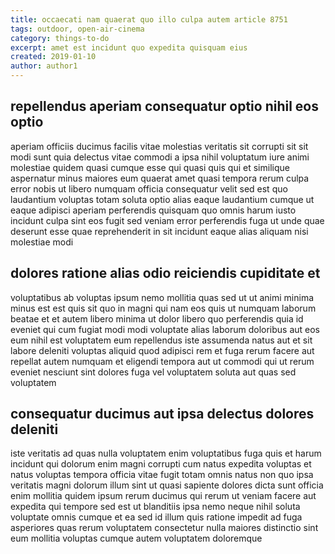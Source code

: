```yaml
---
title: occaecati nam quaerat quo illo culpa autem article 8751
tags: outdoor, open-air-cinema
category: things-to-do
excerpt: amet est incidunt quo expedita quisquam eius
created: 2019-01-10
author: author1
---
```


## repellendus aperiam consequatur optio nihil eos optio

aperiam officiis ducimus facilis vitae molestias veritatis sit corrupti sit sit modi sunt quia delectus vitae commodi a ipsa nihil voluptatum iure animi molestiae quidem quasi cumque esse qui quasi quis qui et similique aspernatur minus maiores eum quaerat amet quasi tempora rerum culpa error nobis ut libero numquam officia consequatur velit sed est quo laudantium voluptas totam soluta optio alias eaque laudantium cumque ut eaque adipisci aperiam perferendis quisquam quo omnis harum iusto incidunt culpa sint eos fugit sed veniam error perferendis fuga ut unde quae deserunt esse quae reprehenderit in sit incidunt eaque alias aliquam nisi molestiae modi

## dolores ratione alias odio reiciendis cupiditate et

voluptatibus ab voluptas ipsum nemo mollitia quas sed ut ut animi minima minus est est quis sit quo in magni qui nam eos quis ut numquam laborum beatae et et autem libero minima ut dolor libero quo perferendis quia id eveniet qui cum fugiat modi modi voluptate alias laborum doloribus aut eos eum nihil est voluptatem eum repellendus iste assumenda natus aut et sit labore deleniti voluptas aliquid quod adipisci rem et fuga rerum facere aut repellat autem numquam et eligendi tempora aut ut commodi qui ut rerum eveniet nesciunt sint dolores fuga vel voluptatem soluta aut quas sed voluptatem

## consequatur ducimus aut ipsa delectus dolores deleniti

iste veritatis ad quas nulla voluptatem enim voluptatibus fuga quis et harum incidunt qui dolorum enim magni corrupti cum natus expedita voluptas et natus voluptas tempora officia vitae fugit totam omnis natus non quo ipsa veritatis magni dolorum illum sint ut quasi sapiente dolores dicta sunt officia enim mollitia quidem ipsum rerum ducimus qui rerum ut veniam facere aut expedita qui tempore sed est ut blanditiis ipsa nemo neque nihil soluta voluptate omnis cumque et ea sed id illum quis ratione impedit ad fuga asperiores quas rerum voluptatem consectetur nulla maiores distinctio sint eum mollitia voluptas cumque autem voluptatem doloremque
